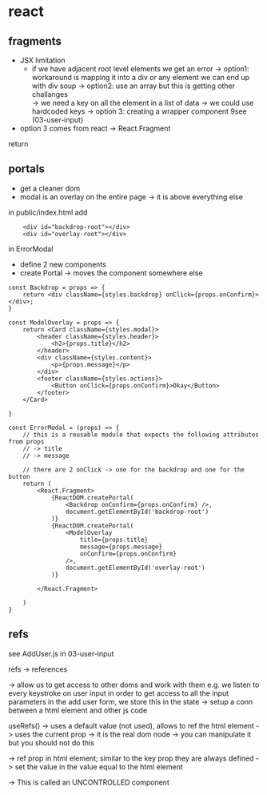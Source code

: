 # react

## fragments

- JSX limitation
  - if we have adjacent root level elements we get an error
    -> option1: workaround is mapping it into a div or any element
        we can end up with div soup
    -> option2: use an array but this is getting other challanges       
        -> we need a key on all the element in a list of data
        -> we could use hardcoded keys
    -> option 3: creating a wrapper component 9see (03-user-input)
- option 3 comes from react -> React.Fragment

return


## portals

- get a cleaner dom
- modal is an overlay on the entire page -> it is above everything else

in public/index.html add

```
    <div id="backdrop-root"></div>
    <div id="overlay-root"></div>
```

in ErrorModal

- define 2 new components
- create Portal -> moves the component somewhere else

```
const Backdrop = props => {
    return <div className={styles.backdrop} onClick={props.onConfirm}></div>;
}

const ModelOverlay = props => {
    return <Card className={styles.modal}>
        <header className={styles.header}>
            <h2>{props.title}</h2>
        </header>
        <div className={styles.content}>
            <p>{props.message}</p>
        </div>
        <footer className={styles.actions}>
            <Button onClick={props.onConfirm}>Okay</Button>
        </footer>
    </Card>

}

const ErrorModal = (props) => {
    // this is a reusable module that expects the following attributes from props
    // -> title
    // -> message

    // there are 2 onClick -> one for the backdrop and one for the button
    return (
        <React.Fragment>
            {ReactDOM.createPortal(
                <Backdrop onConfirm={props.onConfirm} />,
                document.getElementById('backdrop-root')
            )}
            {ReactDOM.createPortal(
                <ModelOverlay 
                    title={props.title} 
                    message={props.message} 
                    onConfirm={props.onConfirm} 
                />,
                document.getElementById('overlay-root')
            )}

        </React.Fragment>

    )
}
```

## refs

see AddUser.js in 03-user-input

refs -> references

-> allow us to get access to other doms and work with them
e.g. we listen to every keystroke on user input in order to get access to all the input parameters in the add user form, we store this in the state
-> setup a conn between a html element and other js code

useRefs() -> uses a default value (not used), allows to ref the html element
-> uses the current prop -> it is the real dom node -> you can manipulate it but you should not do this

-> ref prop in html element; similar to the key prop they are always defined
-> set the value in the value equal to the html element


-> This is called an UNCONTROLLED component